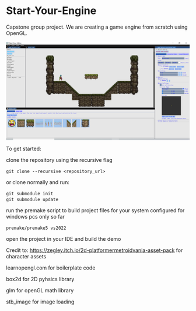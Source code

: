 # Start-Your-Engine
Capstone group project. We are creating a game engine from scratch using OpenGL.

![Image](StartYourEngine_Screenshot.png)

To get started:


clone the repository using the recursive flag

```
git clone --recursive <repository_url>
```
    
 or clone normally and run:

```
git submodule init
git submodule update
```

run the premake script to build project files for your system
configured for windows pcs only so far

```
premake/premake5 vs2022
```


open the project in your IDE and build the demo 


Credit to:
https://zegley.itch.io/2d-platformermetroidvania-asset-pack for character assets

learnopengl.com for boilerplate code

box2d for 2D pyhsics library

glm for openGL math library

stb_image for image loading
